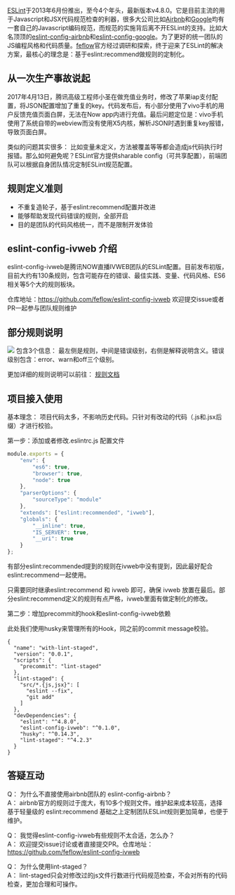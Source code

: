 [ESLint](https://eslint.org/)于2013年6月份推出，至今4个年头，最新版本v4.8.0。它是目前主流的用于Javascript和JSX代码规范检查的利器，很多大公司比如[Airbnb](https://github.com/airbnb/javascript)和[Google](https://google.github.io/styleguide/javascriptguide.xml)均有一套自己的Javascript编码规范，而规范的实施背后离不开ESLint的支持。比如大名顶顶的[eslint-config-airbnb](https://github.com/airbnb/javascript/tree/master/packages/eslint-config-airbnb)和[eslint-config-google](https://github.com/google/eslint-config-google)。为了更好的统一团队的JS编程风格和代码质量。[feflow](https://github.com/feflow)官方经过调研和探索，终于迎来了ESLint的解决方案，最核心的理念是：基于eslint:recommend做规则的定制化。

## 从一次生产事故说起

2017年4月13日，腾讯高级工程师小圣在做充值业务时，修改了苹果iap支付配置，将JSON配置增加了重复的key。代码发布后，有小部分使用了vivo手机的用户反馈充值页面白屏，无法在Now app内进行充值。最后问题定位是：vivo手机使用了系统自带的webview而没有使用X5内核，解析JSON时遇到重复key报错，导致页面白屏。

类似的问题其实很多： 比如变量未定义，方法被覆盖等等都会造成js代码执行时报错。那么如何避免呢？ESLint官方提供sharable config（可共享配置），前端团队可以根据自身团队情况定制ESLint规范配置。

## 规则定义准则
* 不重复造轮子，基于eslint:recommend配置并改进
* 能够帮助发现代码错误的规则，全部开启
* 目的是团队的代码风格统一，而不是限制开发体验

## eslint-config-ivweb 介绍
 eslint-config-ivweb是腾讯NOW直播IVWEB团队的ESLint配置。目前发布初版，目前大约有130条规则，包含可能存在的错误、最佳实践、变量、代码风格、ES6相关等5个大的规则板块。

仓库地址：https://github.com/feflow/eslint-config-ivweb
欢迎提交issue或者PR一起参与团队规则维护

##     部分规则说明
![](https://pub.idqqimg.com/pc/misc/files/20171011/7a4572cf1c4b4690895f80bce33a76a1.jpg)
包含3个信息： 最左侧是规则，中间是错误级别，右侧是解释说明含义。错误级别包含：error、warn和off三个级别。

 更加详细的规则说明可以前往： [规则文档](https://github.com/feflow/eslint-config-ivweb/blob/master/docs/RULE.md)

## 项目接入使用

基本理念： 项目代码太多，不影响历史代码。只针对有改动的代码（.js和.jsx后缀）才进行校验。

第一步：添加或者修改.eslintrc.js 配置文件

``` javascript
module.exports = {
    "env": {
        "es6": true,
        "browser": true,
        "node": true
    },
    "parserOptions": {
        "sourceType": "module"
    },
    "extends": ["eslint:recommended", "ivweb"],
    "globals": {
        "__inline": true,
        "IS_SERVER": true,
        "__uri": true
    }
};
```

有部分eslint:recommended提到的规则在ivweb中没有提到，因此最好配合eslint:recommend一起使用。

只需要同时继承eslint:recommend 和 ivweb 即可，确保 ivweb 放置在最后。部分eslint:recommend定义的规则有点严格，ivweb里面有做定制化的修改。

第二步：增加precommit的hook和eslint-config-ivweb依赖

此处我们使用husky来管理所有的Hook，同之前的commit message校验。

```
{
  "name": "with-lint-staged",
  "version": "0.0.1",
  "scripts": {
    "precommit": "lint-staged"
  },
  "lint-staged": {
    "src/*.{js,jsx}": [
      "eslint --fix",
      "git add"
    ]
  },
  "devDependencies": {
    "eslint": "^4.8.0",
    "eslint-config-ivweb": "^0.1.0",
    "husky": "^0.14.3",
    "lint-staged": "^4.2.3"
  }
}
```

##    答疑互动

Q： 为什么不直接使用airbnb团队的 eslint-config-airbnb？  
A： airbnb官方的规则过于庞大，有10多个规则文件。维护起来成本较高，选择基于轻量级的 eslint:recommend 基础之上定制团队ESLint规则更加简单，也便于维护。

Q： 我觉得eslint-config-ivweb有些规则不太合适，怎么办？  
A： 欢迎提交issue讨论或者直接提交PR。仓库地址：https://github.com/feflow/eslint-config-ivweb

Q： 为什么使用lint-staged？  
A： lint-staged只会对修改过的js文件行数进行代码规范检查，不会对所有的代码检查，更加合理和可操作。
